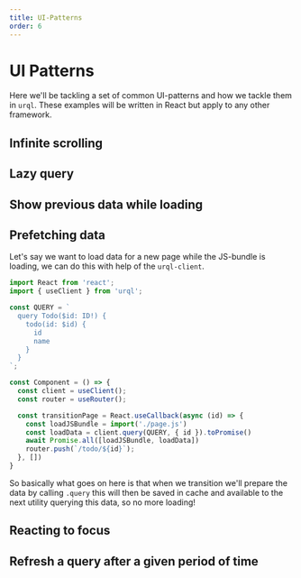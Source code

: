 ```yaml
---
title: UI-Patterns
order: 6
---
```


# UI Patterns

Here we'll be tackling a set of common UI-patterns and how we tackle them in
`urql`. These examples will be written in React but apply to any other framework.

## Infinite scrolling

## Lazy query

## Show previous data while loading

## Prefetching data

Let's say we want to load data for a new page while the JS-bundle is loading, we can
do this with help of the `urql-client`.

```js
import React from 'react';
import { useClient } from 'urql';

const QUERY = `
  query Todo($id: ID!) {
    todo(id: $id) {
      id
      name
    }
  }
`;

const Component = () => {
  const client = useClient();
  const router = useRouter();

  const transitionPage = React.useCallback(async (id) => {
    const loadJSBundle = import('./page.js')
    const loadData = client.query(QUERY, { id }).toPromise()
    await Promise.all([loadJSBundle, loadData])
    router.push(`/todo/${id}`);
  }, [])
}
```

So basically what goes on here is that when we transition we'll prepare the data by calling `.query`
this will then be saved in cache and available to the next utility querying this data, so no more loading!

## Reacting to focus

## Refresh a query after a given period of time
